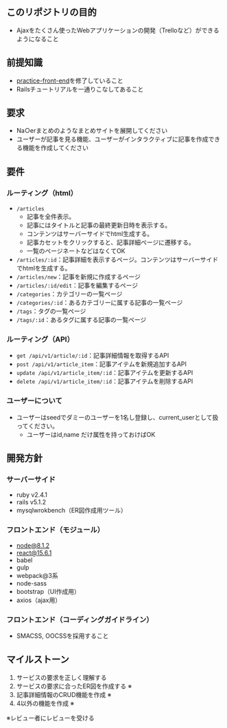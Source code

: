 ## このリポジトリの目的

- Ajaxをたくさん使ったWebアプリケーションの開発（Trelloなど）ができるようになること

## 前提知識

- <a href="https://github.com/es335ab/practice-front-end">practice-front-end</a>を修了していること
- Railsチュートリアルを一通りこなしてあること

## 要求

- Na○erまとめのようなまとめサイトを展開してください
- ユーザーが記事を見る機能、ユーザーがインタラクティブに記事を作成できる機能を作成してください

## 要件

### ルーティング（html）

- `/articles`
  - 記事を全件表示。
  - 記事にはタイトルと記事の最終更新日時を表示する。
  - コンテンツはサーバーサイドでhtml生成する。
  - 記事カセットをクリックすると、記事詳細ページに遷移する。
  - 一覧のページネートなどはなくてOK
- `/articles/:id`：記事詳細を表示するページ。コンテンツはサーバーサイドでhtmlを生成する。
- `/articles/new`：記事を新規に作成するページ
- `/articles/:id/edit`：記事を編集するページ
- `/categories`：カテゴリーの一覧ページ
- `/categories/:id`：あるカテゴリーに属する記事の一覧ページ
- `/tags`：タグの一覧ページ
- `/tags/:id`：あるタグに属する記事の一覧ページ

### ルーティング（API）

- `get /api/v1/article/:id`：記事詳細情報を取得するAPI
- `post /api/v1/article_item`：記事アイテムを新規追加するAPI
- `update /api/v1/article_item/:id`：記事アイテムを更新するAPI
- `delete /api/v1/article_item/:id`：記事アイテムを削除するAPI

### ユーザーについて

- ユーザーはseedでダミーのユーザーを1名し登録し、current_userとして扱ってください。
  - ユーザーはid,name だけ属性を持っておけばOK

## 開発方針

### サーバーサイド

- ruby v2.4.1
- rails v5.1.2
- mysqlwrokbench（ER図作成用ツール）

### フロントエンド（モジュール）

- node@8.1.2
- react@15.6.1
- babel
- gulp
- webpack@3系
- node-sass
- bootstrap（UI作成用）
- axios（ajax用）

### フロントエンド（コーディングガイドライン）

- SMACSS, OOCSSを採用すること

## マイルストーン

1. サービスの要求を正しく理解する
2. サービスの要求に合ったER図を作成する ※
3. 記事詳細情報のCRUD機能を作成 ※
4. 4以外の機能を作成 ※

※レビュー者にレビューを受ける
